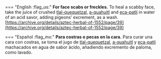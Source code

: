 
=== "English :flag_us:"
    **For face scabs or freckles.** To heal a scabby face, take the juice of crushed [tlal-quequetzal](Tlal-quequetzal.md), [a-quahuitl](A-quahuitl.md) and [eca-patli](Eca-patli.md) in water of an acid savor, adding pigeons’ excrement, as a wash.  
    [https://archive.org/details/aztec-herbal-of-1552/page/39](https://archive.org/details/aztec-herbal-of-1552/page/39)  


=== "Español :flag_mx:"
    **Para costras o pecas en la cara.** Para curar una cara con costras, se toma el jugo de [tlal-quequetzal](Tlal-quequetzal.md), [a-quahuitl](A-quahuitl.md) y [eca-patli](Eca-patli.md) machacados en agua de sabor ácido, añadiendo excremento de paloma, como lavado.  

